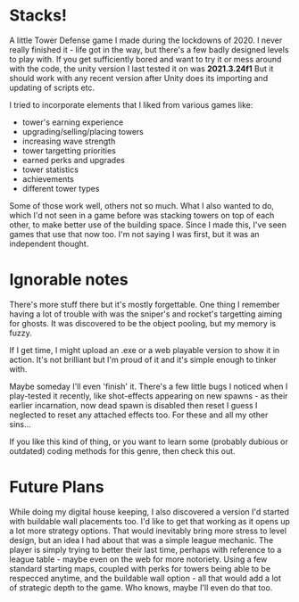 # Stacks!

A little Tower Defense game I made during the lockdowns of 2020.
I never really finished it - life got in the way, but there's a few badly designed levels to play with.
If you get sufficiently bored and want to try it or mess around with the code, the unity version I last tested it on was **2021.3.24f1**
But it should work with any recent version after Unity does its importing and updating of scripts etc.

I tried to incorporate elements that I liked from various games like:
* tower's earning experience
* upgrading/selling/placing towers
* increasing wave strength
* tower targetting priorities
* earned perks and upgrades
* tower statistics
* achievements
* different tower types

Some of those work well, others not so much.
What I also wanted to do, which I'd not seen in a game before was stacking towers on top of each other, to make better use of the building space. Since I made this, I've seen games that use that now too. I'm not saying I was first, but it was an independent thought.

# Ignorable notes

There's more stuff there but it's mostly forgettable. One thing I remember having a lot of trouble with was the sniper's and rocket's targetting aiming for ghosts. It was discovered to be the object pooling, but my memory is fuzzy.

If I get time, I might upload an .exe or a web playable version to show it in action. It's not brilliant but I'm proud of it and it's simple enough to tinker with.

Maybe someday I'll even 'finish' it. There's a few little bugs I noticed when I play-tested it recently, like shot-effects appearing on new spawns - as their earlier incarnation, now dead spawn is disabled then reset I guess I neglected to reset any attached effects too. For these and all my other sins...

If you like this kind of thing, or you want to learn some (probably dubious or outdated) coding methods for this genre, then check this out.

# Future Plans
While doing my digital house keeping, I also discovered a version I'd started with buildable wall placements too. I'd like to get that working as it opens up a lot more strategy options. That would inevitably bring more stress to level design, but an idea I had about that was a simple league mechanic. The player is simply trying to better their last time, perhaps with reference to a league table - maybe even on the web for more notoriety. Using a few standard starting maps, coupled with perks for towers being able to be respecced anytime, and the buildable wall option  - all that would add a lot of strategic depth to the game. 
Who knows, maybe I'll even do that too.




